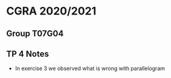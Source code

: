 # CGRA 2020/2021

## Group T07G04

## TP 4 Notes


- In exercise 3 we observed what is wrong with parallelogram